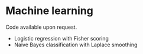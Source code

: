 # Machine learning
Code available upon request.
- Logistic regression with Fisher scoring
- Naive Bayes classification with Laplace smoothing

